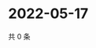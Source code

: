 # 2022-05-17

共 0 条

<!-- BEGIN WEIBO -->
<!-- 最后更新时间 Tue May 17 2022 16:07:12 GMT+0800 (China Standard Time) -->

<!-- END WEIBO -->
